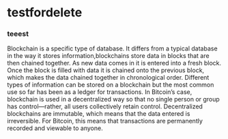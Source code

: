 # testfordelete
### teeest
Blockchain is a specific type of database.
It differs from a typical database in the way it stores information,blockchains store data in blocks that are then chained together. 
As new data comes in it is entered into a fresh block. Once the block is filled with data it is chained onto the previous block, which makes the data chained together in chronological order.
Different types of information can be stored on a blockchain but the most common use so far has been as a ledger for transactions. 
In Bitcoin’s case, blockchain is used in a decentralized way so that no single person or group has control—rather, all users collectively retain control.
Decentralized blockchains are immutable, which means that the data entered is irreversible. For Bitcoin, this means that transactions are permanently recorded and viewable to anyone.

